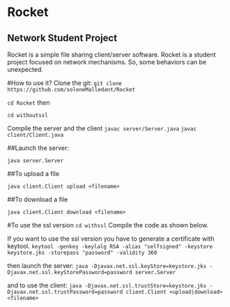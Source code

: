 Rocket
======
Network Student Project
-----------------------

Rocket is a simple file sharing client/server software. Rocket is a student project focused on network mechanisms. So, some behaviors can be unexpected.


#How to use it?
Clone the git:
```git clone https://github.com/soleneMalledant/Rocket```

```cd Rocket``` then

```cd withoutssl```

Compile the server and the client
```javac server/Server.java```
```javac client/Client.java```



##Launch the server:

```java server.Server```


##To upload a file

```java client.Client upload <filename>```


##To download a file

```java client.Client download <filename>```

#To use the ssl version
```cd withssl```
Compile the code as shown below.

If you want to use the ssl version you have to generate a certificate with keytool.
```keytool -genkey -keylalg RSA -alias "selfsigned" -keystore keystore.jks -storepass "password" -validity 360```

then launch the server:
```java -Djavax.net.ssl.keyStore=keystore.jks -Djavax.net.ssl.keyStorePassword=password server.Server```

and to use the client:
```java -Djavax.net.ssl.trustStore=keystore.jks -Djavax.net.ssl.trustPassword=password client.Client <upload|download> <filename>```  
